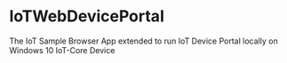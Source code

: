 # IoTWebDevicePortal
The IoT Sample Browser App extended to run IoT Device Portal locally on Windows 10 IoT-Core Device
